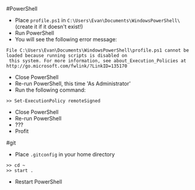 #PowerShell
- Place `profile.ps1` in `C:\Users\Evan\Documents\WindowsPowerShell\` (create it if it doesn't exist!)
- Run PowerShell
- You will see the following error message:
```
File C:\Users\Evan\Documents\WindowsPowerShell\profile.ps1 cannot be loaded because running scripts is disabled on
 this system. For more information, see about_Execution_Policies at http://go.microsoft.com/fwlink/?LinkID=135170
```
- Close PowerShell
- Re-run PowerShell, this time 'As Administrator'
- Run the following command:
```
>> Set-ExecutionPolicy remoteSigned
```
- Close PowerShell
- Re-run PowerShell
- ???
- Profit
 
#git
- Place `.gitconfig` in your home directory
```
>> cd ~
>> start .
```
- Restart PowerShell
